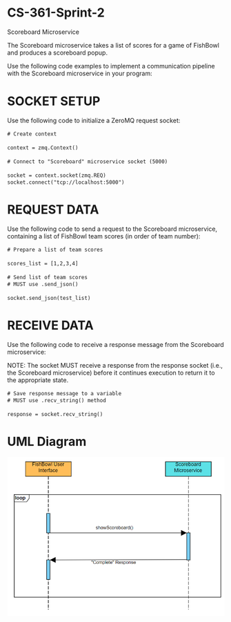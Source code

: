 # CS-361-Sprint-2
 Scoreboard Microservice

The Scoreboard microservice takes a list of scores for a game of FishBowl
and produces a scoreboard popup.

Use the following code examples to implement a communication pipeline with
the Scoreboard microservice in your program:

# SOCKET SETUP
Use the following code to initialize a ZeroMQ request socket:

    # Create context

    context = zmq.Context()

    # Connect to "Scoreboard" microservice socket (5000)

    socket = context.socket(zmq.REQ)
    socket.connect("tcp://localhost:5000")

# REQUEST DATA
Use the following code to send a request to the Scoreboard microservice,
containing a list of FishBowl team scores (in order of team number):

    # Prepare a list of team scores

    scores_list = [1,2,3,4]

    # Send list of team scores
    # MUST use .send_json()

    socket.send_json(test_list)

# RECEIVE DATA
Use the following code to receive a response message from the
Scoreboard microservice:

NOTE: The socket MUST receive a response from the response socket
(i.e., the Scoreboard microservice) before it continues execution
to return it to the appropriate state.

    # Save response message to a variable
    # MUST use .recv_string() method

    response = socket.recv_string()

# UML Diagram

![img_1.png](img_1.png)
